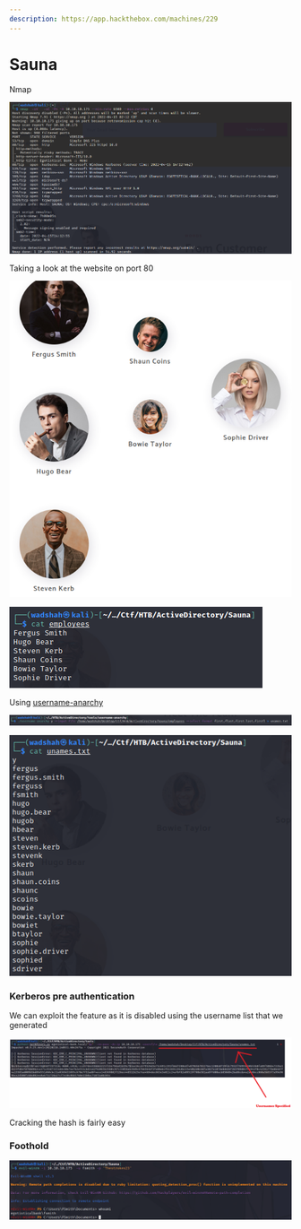 ```yaml
---
description: https://app.hackthebox.com/machines/229
---
```


# Sauna

Nmap

![](<../../.gitbook/assets/image (5).png>)

Taking a look at the website on port 80

![We can store them in a file](<../../.gitbook/assets/image (3).png>)

![](<../../.gitbook/assets/image (4).png>)

Using [username-anarchy](https://github.com/urbanadventurer/username-anarchy)

![](<../../.gitbook/assets/image (7).png>)

![](<../../.gitbook/assets/image (1).png>)

### Kerberos pre authentication

We can exploit the feature as it is disabled using the username list that we generated

![We get the hash](<../../.gitbook/assets/image (6).png>)

Cracking the hash is fairly easy

### Foothold

![](<../../.gitbook/assets/image (2).png>)

